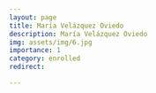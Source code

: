 ```yaml
---
layout: page
title: María Velázquez Oviedo
description: María Velázquez Oviedo
img: assets/img/6.jpg
importance: 1
category: enrolled
redirect: 

---
```

